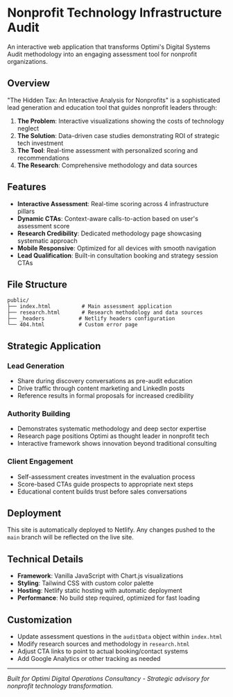 # Nonprofit Technology Infrastructure Audit

An interactive web application that transforms Optimi's Digital Systems Audit methodology into an engaging assessment tool for nonprofit organizations.

## Overview

"The Hidden Tax: An Interactive Analysis for Nonprofits" is a sophisticated lead generation and education tool that guides nonprofit leaders through:

1. **The Problem**: Interactive visualizations showing the costs of technology neglect
2. **The Solution**: Data-driven case studies demonstrating ROI of strategic tech investment  
3. **The Tool**: Real-time assessment with personalized scoring and recommendations
4. **The Research**: Comprehensive methodology and data sources

## Features

- **Interactive Assessment**: Real-time scoring across 4 infrastructure pillars
- **Dynamic CTAs**: Context-aware calls-to-action based on user's assessment score
- **Research Credibility**: Dedicated methodology page showcasing systematic approach
- **Mobile Responsive**: Optimized for all devices with smooth navigation
- **Lead Qualification**: Built-in consultation booking and strategy session CTAs

## File Structure

```
public/
├── index.html          # Main assessment application
├── research.html       # Research methodology and data sources
├── _headers           # Netlify headers configuration
└── 404.html           # Custom error page
```

## Strategic Application

### Lead Generation
- Share during discovery conversations as pre-audit education
- Drive traffic through content marketing and LinkedIn posts
- Reference results in formal proposals for increased credibility

### Authority Building
- Demonstrates systematic methodology and deep sector expertise
- Research page positions Optimi as thought leader in nonprofit tech
- Interactive framework shows innovation beyond traditional consulting

### Client Engagement
- Self-assessment creates investment in the evaluation process
- Score-based CTAs guide prospects to appropriate next steps
- Educational content builds trust before sales conversations

## Deployment

This site is automatically deployed to Netlify. Any changes pushed to the `main` branch will be reflected on the live site.

## Technical Details

- **Framework**: Vanilla JavaScript with Chart.js visualizations
- **Styling**: Tailwind CSS with custom color palette
- **Hosting**: Netlify static hosting with automatic deployment
- **Performance**: No build step required, optimized for fast loading

## Customization

- Update assessment questions in the `auditData` object within `index.html`
- Modify research sources and methodology in `research.html`
- Adjust CTA links to point to actual booking/contact systems
- Add Google Analytics or other tracking as needed

---

_Built for Optimi Digital Operations Consultancy - Strategic advisory for nonprofit technology transformation._